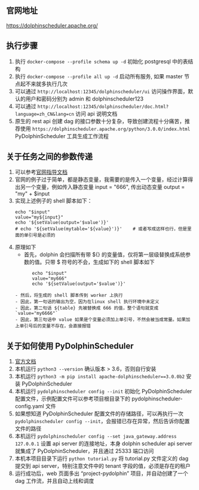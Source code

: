 ## 官网地址

https://dolphinscheduler.apache.org/

## 执行步骤

1. 执行 `docker-compose --profile schema up -d` 初始化 postgresql 中的表结构
2. 执行 `docker-compose --profile all up -d` 启动所有服务, 如果 master 节点起不来就多执行几次
3. 可以通过 `http://localhost:12345/dolphinscheduler/ui` 访问操作界面，默认的用户和密码分别为 admin 和 dolphinscheduler123
4. 可以通过 `http://localhost:12345/dolphinscheduler/doc.html?language=zh_CN&lang=cn` 访问 api 说明文档
5. 原生的 rest api 创建 dag 的接口参数十分复杂，导致创建流程十分痛苦，推荐使用 `https://dolphinscheduler.apache.org/python/3.0.0/index.html` PyDolphinScheduler 工具生成工作流程

## 关于任务之间的参数传递
1. 可以参考[官网指导文档](https://dolphinscheduler.apache.org/zh-cn/docs/latest/user_doc/guide/parameter/context.html)
2. 官网的例子过于简单，都是静态变量，我需要的是传入一个变量，经过计算得出另一个变量，例如传入静态变量 input = "666", 传出动态变量 output = "my" + $input
3. 实现上述例子的 shell 脚本如下：
    ```shell
    echo "$input"
    value="my${input}"
    echo '${setValue(output='$value')}'  
    # echo '${setValue(mytable='${value}')}'    # 或者写成这样也行，但是里面的单引号是必须的  
    ```
4. 原理如下
   - 首先，dolphin 会扫描所有带 ${} 的变量值，仅将第一层级替换成系统参数的值。只带 $ 符号的不会，生成如下的 shell 脚本如下
     ```shell
        echo "$input"
        value="my666"
        echo '${setValue(output='$value')}'  
    ```
   - 然后，将生成的 shell 脚本传到 worker 上执行
   - 因此，第一句话的输出为空，因为在linux shell 执行环境中未定义
   - 因此，第二句话 ${table} 先被替换成 666 的值，整个语句就变成 `value="my6666"`
   - 因此，第三句话中 value 如果是个变量必须加上单引号，不然会被当成常量。如果加上单引号后的变量不存在，会直接报错

## 关于如何使用 PyDolphinScheduler
1. [官方文档](https://dolphinscheduler.apache.org/python/3.0.0/index.html)
2. 本机运行 `python3 --version` 确认版本 > 3.6，否则自行安装
3. 本机运行 `python3 -m pip install apache-dolphinscheduler==3.0.0b2` 安装 PyDolphinScheduler
4. 本机运行 `pydolphinscheduler config --init` 初始化 PyDolphinScheduler 配置文件，示例配置文件可以参考项目根目录下的 pydolphinscheduler-config.yaml 文件
5. 如果想知道 PyDolphinScheduler 配置文件的存储路径，可以再执行一次 `pydolphinscheduler config --init`，会报错已存在异常，然后告诉你配置文件的路径
6. 本机运行 `pydolphinscheduler config --set java_gateway.address 127.0.0.1` 设置 api server 的连接地址，本身 dolphin scheduler api server 就集成了 PyDolphinScheduler，并且通过 25333 端口访问
7. 本机本项目目录下运行 `python tutorial.py` 将 tutorial.py 文件定义的 dag 提交到 api server，特别注意文件中的 tenant 字段的值，必须是存在的租户
8. 运行成功后，web 页面多出 “project-pydolphin” 项目，并自动创建了一个 dag 工作流，并且自动上线和调度